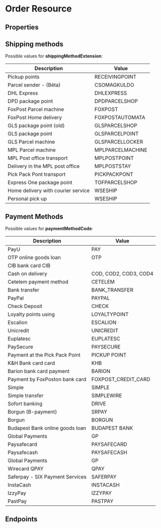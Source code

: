# Order Resource

## Properties

<ResourceProperties :resource="'order'" :lang="'en'"/>

## Shipping methods

Possible values for **shippingMethodExtension**:

| Description                        | Value            |
|------------------------------------|------------------|
| Pickup points                      | RECEIVINGPOINT   |
| Parcel sender - (Béta)             | CSOMAGKULDO      |
| DHL Express                        | DHLEXPRESS       |
| DPD package point                  | DPDPARCELSHOP    |
| FoxPost Parcel machine             | FOXPOST          |
| FoxPost Home delivery              | FOXPOSTAUTOMATA  |
| GLS package point (old)            | GLSPARCELSHOP    |
| GLS package point                  | GLSPARCELPOINT   |
| GLS Parcel machine                 | GLSPARCELLOCKER  |
| MPL Parcel machine                 | MPLPARCELMACHINE |
| MPL Post office transport          | MPLPOSTPOINT     |
| Delivery in the MPL post office    | MPLPOSTSTAY      |
| Pick Pack Pont transport           | PICKPACKPONT     |
| Express One package point          | TOFPARCELSHOP    |
| Home delivery with courier service | WSESHIP          |
| Personal pick up                   | WSESHIP          |


## Payment Methods

Possible values for **paymentMethodCode**:

| Description                     | Value                 |
|---------------------------------|-----------------------|
| PayU | PAY |
| OTP online goods loan | OTP |
| CIB bank card CIB |
| Cash on delivery | COD, COD2, COD3, COD4 |
| Cetelem payment method | CETELEM |
| Bank transfer | BANK_TRANSFER |
| PayPal | PAYPAL |
| Check Deposit | CHECK |
| Loyalty points using | LOYALTYPOINT |
| Escalion | ESCALION |
| Unicredit | UNICREDIT |
| Euplatesc | EUPLATESC |
| PaySecure | PAYSECURE |
| Payment at the Pick Pack Point | PICKUP POINT |
| K&H Bank card card | KHB |
| Barion bank card payment | BARION |
| Payment by FoxPoston bank card | FOXPOST_CREDIT_CARD |
| Simple | SIMPLE |
| Simple transfer | SIMPLEWIRE |
| Sofort banking | DRIVE |
| Borgun (B-payment) | SRPAY |
| Borgun | BORGUN |
| Budapest Bank online goods loan | BUDAPEST BANK |
| Global Payments | GP |
| Paysafecard | PAYSAFECARD |
| Paysafecash | PAYSAFECASH |
| Global Payments | GP |
| Wirecard QPAY | QPAY |
| Saferpay - SIX Payment Services | SAFERPAY |
| InstaCash | INSTACASH |
| IzzyPay                         | IZZYPAY               |
| PastPay                         | PASTPAY  

## Endpoints

[//]: <> (GET ENDPOINT)
<ResourceEndpoint :resource="'order'" :endpoint="'get'" :lang="'en'">

<template v-slot:responseJSON>

<<< @/docs/fixtures/api/order/response/json/get_id.json

</template>

<template v-slot:responseXML>

<<< @/docs/fixtures/api/order/response/xml/get_id.xml

</template>

</ResourceEndpoint>

[//]: <> (GETCOLLECTION ENDPOINT)
<ResourceEndpoint :resource="'order'" :endpoint="'getCollection'" :lang="'en'">

<template v-slot:responseJSON>

<<< @/docs/fixtures/api/order/response/json/get_page.json

</template>

<template v-slot:responseXML>

<<< @/docs/fixtures/api/order/response/xml/get_page.xml

</template>

</ResourceEndpoint>

[//]: <> (POST ENDPOINT)
<ResourceEndpoint :resource="'order'" :endpoint="'post'" :lang="'en'">

<template v-slot:request>

<<< @/docs/fixtures/api/order/request/post.json

</template>

<template v-slot:responseJSON>

<<< @/docs/fixtures/api/order/response/json/get_id.json

</template>

<template v-slot:responseXML>

<<< @/docs/fixtures/api/order/response/xml/get_id.xml

</template>

</ResourceEndpoint>

[//]: <> (PUT ENDPOINT)
<ResourceEndpoint :resource="'order'" :endpoint="'put'" :lang="'en'">

<template v-slot:request>

<<< @/docs/fixtures/api/order/request/put.json

</template>

<template v-slot:responseJSON>

<<< @/docs/fixtures/api/order/response/json/get_id.json

</template>

<template v-slot:responseXML>

<<< @/docs/fixtures/api/order/response/xml/get_id.xml

</template>

</ResourceEndpoint>

[//]: <> (DELETE ENDPOINT)
<ResourceEndpoint :resource="'order'" :endpoint="'delete'" :lang="'en'"/>
